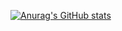 [![Anurag's GitHub stats](https://github-readme-stats.vercel.app/api?username=ishanbuy)](https://github.com/anuraghazra/github-readme-stats)
